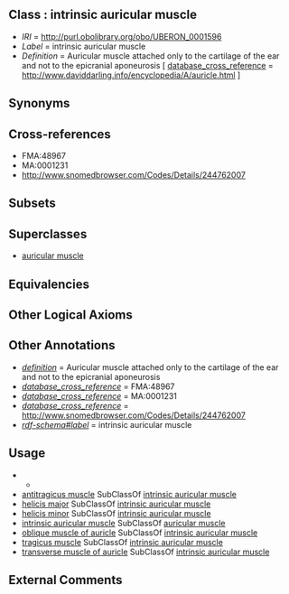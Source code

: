 
## Class : intrinsic auricular muscle

 * *IRI* = http://purl.obolibrary.org/obo/UBERON_0001596
 * *Label* = intrinsic auricular muscle
 * *Definition* = Auricular muscle attached only to the cartilage of the ear and not to the epicranial aponeurosis [ [database_cross_reference](../../ef/oboInOwl#hasDbXref.md) = http://www.daviddarling.info/encyclopedia/A/auricle.html ]

## Synonyms


## Cross-references

 * FMA:48967
 * MA:0001231
 * http://www.snomedbrowser.com/Codes/Details/244762007

## Subsets


## Superclasses

 * [auricular muscle](../../UBERON/95/UBERON_0001595.md)

## Equivalencies


## Other Logical Axioms


## Other Annotations

 * *[definition](../../IAO/15/IAO_0000115.md)* = Auricular muscle attached only to the cartilage of the ear and not to the epicranial aponeurosis
 * *[database_cross_reference](../../ef/oboInOwl#hasDbXref.md)* = FMA:48967
 * *[database_cross_reference](../../ef/oboInOwl#hasDbXref.md)* = MA:0001231
 * *[database_cross_reference](../../ef/oboInOwl#hasDbXref.md)* = http://www.snomedbrowser.com/Codes/Details/244762007
 * *[rdf-schema#label](../../el/rdf-schema#label.md)* = intrinsic auricular muscle

## Usage

 * -
 * [antitragicus muscle](../../UBERON/06/UBERON_0008606.md) SubClassOf [intrinsic auricular muscle](../../UBERON/96/UBERON_0001596.md)
 * [helicis major](../../UBERON/03/UBERON_0008603.md) SubClassOf [intrinsic auricular muscle](../../UBERON/96/UBERON_0001596.md)
 * [helicis minor](../../UBERON/04/UBERON_0008604.md) SubClassOf [intrinsic auricular muscle](../../UBERON/96/UBERON_0001596.md)
 * [intrinsic auricular muscle](../../UBERON/96/UBERON_0001596.md) SubClassOf [auricular muscle](../../UBERON/95/UBERON_0001595.md)
 * [oblique muscle of auricle](../../UBERON/08/UBERON_0008608.md) SubClassOf [intrinsic auricular muscle](../../UBERON/96/UBERON_0001596.md)
 * [tragicus muscle](../../UBERON/05/UBERON_0008605.md) SubClassOf [intrinsic auricular muscle](../../UBERON/96/UBERON_0001596.md)
 * [transverse muscle of auricle](../../UBERON/07/UBERON_0008607.md) SubClassOf [intrinsic auricular muscle](../../UBERON/96/UBERON_0001596.md)

## External Comments

